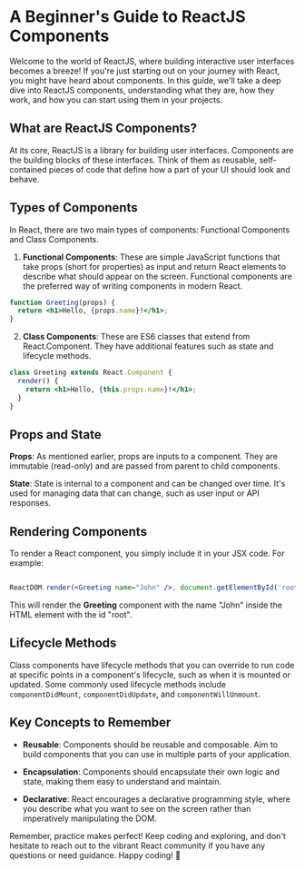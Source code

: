 # A Beginner's Guide to ReactJS Components
Welcome to the world of ReactJS, where building interactive user interfaces becomes a breeze! If you're just starting out on your journey with React, you might have heard about components. In this guide, we'll take a deep dive into ReactJS components, understanding what they are, how they work, and how you can start using them in your projects.

## What are ReactJS Components?

At its core, ReactJS is a library for building user interfaces. Components are the building blocks of these interfaces. Think of them as reusable, self-contained pieces of code that define how a part of your UI should look and behave.

## Types of Components

In React, there are two main types of components: Functional Components and Class Components.

1. **Functional Components**: These are simple JavaScript functions that take props (short for properties) as input and return React elements to describe what should appear on the screen. Functional components are the preferred way of writing components in modern React.

```jsx
function Greeting(props) {
  return <h1>Hello, {props.name}!</h1>;
}

```
2. **Class Components**: These are ES6 classes that extend from React.Component. They have additional features such as state and lifecycle methods.

```jsx
class Greeting extends React.Component {
  render() {
    return <h1>Hello, {this.props.name}!</h1>;
  }
}
```

## Props and State

**Props**: As mentioned earlier, props are inputs to a component. They are immutable (read-only) and are passed from parent to child components.

**State**: State is internal to a component and can be changed over time. It's used for managing data that can change, such as user input or API responses.


## Rendering Components

To render a React component, you simply include it in your JSX code. For example:

```jsx

ReactDOM.render(<Greeting name="John" />, document.getElementById('root'));

```

This will render the **Greeting** component with the name "John" inside the HTML element with the id "root".


## Lifecycle Methods

Class components have lifecycle methods that you can override to run code at specific points in a component's lifecycle, such as when it is mounted or updated. Some commonly used lifecycle methods include `componentDidMount`, `componentDidUpdate`, and `componentWillUnmount`.

## Key Concepts to Remember

- **Reusable**: Components should be reusable and composable. Aim to build components that you can use in multiple parts of your application.

- **Encapsulation**: Components should encapsulate their own logic and state, making them easy to understand and maintain.

- **Declarative**: React encourages a declarative programming style, where you describe what you want to see on the screen rather than imperatively manipulating the DOM.


Remember, practice makes perfect! Keep coding and exploring, and don't hesitate to reach out to the vibrant React community if you have any questions or need guidance. Happy coding! 🎉